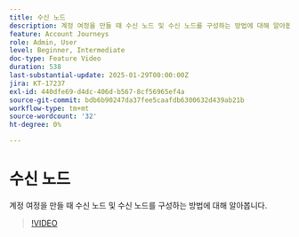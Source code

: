 ```yaml
---
title: 수신 노드
description: 계정 여정을 만들 때 수신 노드 및 수신 노드를 구성하는 방법에 대해 알아봅니다.
feature: Account Journeys
role: Admin, User
level: Beginner, Intermediate
doc-type: Feature Video
duration: 538
last-substantial-update: 2025-01-29T00:00:00Z
jira: KT-17237
exl-id: 440dfe69-d4dc-406d-b567-8cf56965ef4a
source-git-commit: bdb6b90247da37fee5caafdb6300632d439ab21b
workflow-type: tm+mt
source-wordcount: '32'
ht-degree: 0%

---
```


# 수신 노드

계정 여정을 만들 때 수신 노드 및 수신 노드를 구성하는 방법에 대해 알아봅니다.

>[!VIDEO](https://video.tv.adobe.com/v/3443219/?learn=on&enablevpops)
